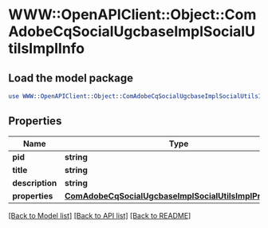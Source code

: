 # WWW::OpenAPIClient::Object::ComAdobeCqSocialUgcbaseImplSocialUtilsImplInfo

## Load the model package
```perl
use WWW::OpenAPIClient::Object::ComAdobeCqSocialUgcbaseImplSocialUtilsImplInfo;
```

## Properties
Name | Type | Description | Notes
------------ | ------------- | ------------- | -------------
**pid** | **string** |  | [optional] 
**title** | **string** |  | [optional] 
**description** | **string** |  | [optional] 
**properties** | [**ComAdobeCqSocialUgcbaseImplSocialUtilsImplProperties**](ComAdobeCqSocialUgcbaseImplSocialUtilsImplProperties.md) |  | [optional] 

[[Back to Model list]](../README.md#documentation-for-models) [[Back to API list]](../README.md#documentation-for-api-endpoints) [[Back to README]](../README.md)


